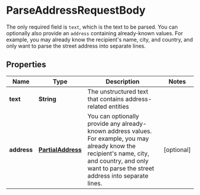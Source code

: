 

# ParseAddressRequestBody

The only required field is `text`, which is the text to be parsed. You can optionally also provide an `address` containing already-known values. For example, you may already know the recipient's name, city, and country, and only want to parse the street address into separate lines. 

## Properties

| Name | Type | Description | Notes |
|------------ | ------------- | ------------- | -------------|
|**text** | **String** | The unstructured text that contains address-related entities |  |
|**address** | [**PartialAddress**](PartialAddress.md) | You can optionally provide any already-known address values. For example, you may already know the recipient&#39;s name, city, and country, and only want to parse the street address into separate lines.  |  [optional] |




